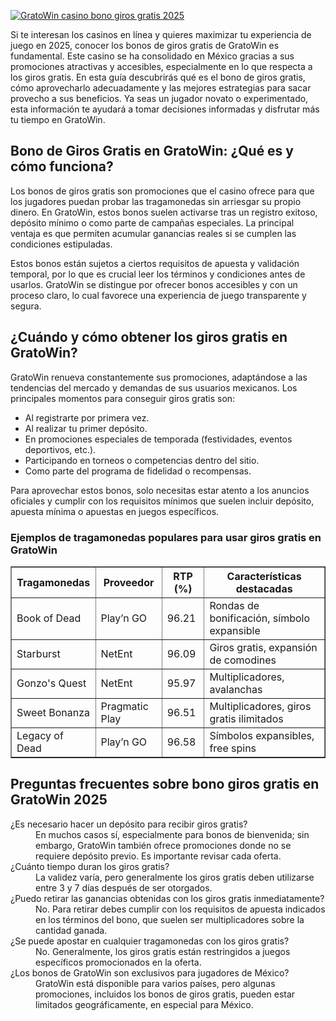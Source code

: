 [![GratoWin casino bono giros gratis 2025](https://123-caf.pages.dev/gitsignup.png)](https://vrmoo.ru/Bt82HjjY)

<p>Si te interesan los casinos en línea y quieres maximizar tu experiencia de juego en 2025, conocer los bonos de giros gratis de GratoWin es fundamental. Este casino se ha consolidado en México gracias a sus promociones atractivas y accesibles, especialmente en lo que respecta a los giros gratis. En esta guía descubrirás qué es el bono de giros gratis, cómo aprovecharlo adecuadamente y las mejores estrategias para sacar provecho a sus beneficios. Ya seas un jugador novato o experimentado, esta información te ayudará a tomar decisiones informadas y disfrutar más tu tiempo en GratoWin.</p>  <h2>Bono de Giros Gratis en GratoWin: ¿Qué es y cómo funciona?</h2> <p>Los bonos de giros gratis son promociones que el casino ofrece para que los jugadores puedan probar las tragamonedas sin arriesgar su propio dinero. En GratoWin, estos bonos suelen activarse tras un registro exitoso, depósito mínimo o como parte de campañas especiales. La principal ventaja es que permiten acumular ganancias reales si se cumplen las condiciones estipuladas.</p> <p>Estos bonos están sujetos a ciertos requisitos de apuesta y validación temporal, por lo que es crucial leer los términos y condiciones antes de usarlos. GratoWin se distingue por ofrecer bonos accesibles y con un proceso claro, lo cual favorece una experiencia de juego transparente y segura.</p>  <h2>¿Cuándo y cómo obtener los giros gratis en GratoWin? </h2> <p>GratoWin renueva constantemente sus promociones, adaptándose a las tendencias del mercado y demandas de sus usuarios mexicanos. Los principales momentos para conseguir giros gratis son:</p> <ul> <li>Al registrarte por primera vez.</li> <li>Al realizar tu primer depósito.</li> <li>En promociones especiales de temporada (festividades, eventos deportivos, etc.).</li> <li>Participando en torneos o competencias dentro del sitio.</li> <li>Como parte del programa de fidelidad o recompensas.</li> </ul> <p>Para aprovechar estos bonos, solo necesitas estar atento a los anuncios oficiales y cumplir con los requisitos mínimos que suelen incluir depósito, apuesta mínima o apuestas en juegos específicos.</p>  <h3>Ejemplos de tragamonedas populares para usar giros gratis en GratoWin</h3> <table border="1" cellpadding="5" cellspacing="0"> <thead> <tr> <th>Tragamonedas</th> <th>Proveedor</th> <th>RTP (%)</th> <th>Características destacadas</th> </tr> </thead> <tbody> <tr> <td>Book of Dead</td> <td>Play’n GO</td> <td>96.21</td> <td>Rondas de bonificación, símbolo expansible</td> </tr> <tr> <td>Starburst</td> <td>NetEnt</td> <td>96.09</td> <td>Giros gratis, expansión de comodines</td> </tr> <tr> <td>Gonzo's Quest</td> <td>NetEnt</td> <td>95.97</td> <td>Multiplicadores, avalanchas</td> </tr> <tr> <td>Sweet Bonanza</td> <td>Pragmatic Play</td> <td>96.51</td> <td>Multiplicadores, giros gratis ilimitados</td> </tr> <tr> <td>Legacy of Dead</td> <td>Play’n GO</td> <td>96.58</td> <td>Símbolos expansibles, free spins</td> </tr> </tbody> </table>  <h2>Preguntas frecuentes sobre bono giros gratis en GratoWin 2025</h2> <dl> <dt>¿Es necesario hacer un depósito para recibir giros gratis?</dt> <dd>En muchos casos sí, especialmente para bonos de bienvenida; sin embargo, GratoWin también ofrece promociones donde no se requiere depósito previo. Es importante revisar cada oferta.</dd>  <dt>¿Cuánto tiempo duran los giros gratis?</dt> <dd>La validez varía, pero generalmente los giros gratis deben utilizarse entre 3 y 7 días después de ser otorgados.</dd>  <dt>¿Puedo retirar las ganancias obtenidas con los giros gratis inmediatamente?</dt> <dd>No. Para retirar debes cumplir con los requisitos de apuesta indicados en los términos del bono, que suelen ser multiplicadores sobre la cantidad ganada.</dd>  <dt>¿Se puede apostar en cualquier tragamonedas con los giros gratis?</dt> <dd>No. Generalmente, los giros gratis están restringidos a juegos específicos promocionados en la oferta.</dd>  <dt>¿Los bonos de GratoWin son exclusivos para jugadores de México?</dt> <dd>GratoWin está disponible para varios países, pero algunas promociones, incluidos los bonos de giros gratis, pueden estar limitados geográficamente, en especial para México.</dd> </dl>
